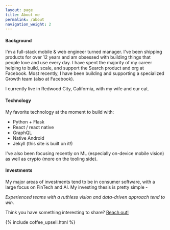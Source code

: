 ```yaml
---
layout: page
title: About me
permalink: /about
navigation_weight: 2
---
```

#### Background
I'm a full-stack mobile & web engineer turned manager. I've been shipping products for over 12 years and am obsessed with building things that people love and use every day. I have spent the majority of my career helping to build, scale, and support the Search product and org at Facebook. Most recently, I have been building and supporting a specialized Growth team (also at Facebook).

I currently live in Redwood City, California, with my wife and our cat.

#### Technology
My favorite technology at the moment to build with:
  - Python + Flask
  - React / react native
  - GraphQL
  - Native Android
  - Jekyll (this site is built on it!)

I've also been focusing recently on ML (especially on-device mobile vision) as well as crypto (more on the tooling side).

#### Investments
My major areas of investments tend to be in consumer software, with a large focus on FinTech and AI. My investing thesis is pretty simple - 

*Experienced teams with a ruthless vision and data-driven approach tend to win.* 

Think you have something interesting to share? [Reach out!](/contact)

{% include coffee_upsell.html %}
